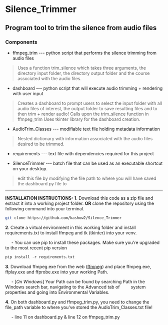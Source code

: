 # Silence_Trimmer
## Program tool to trim the silence from audio files
### Components

- ffmpeg_trim --- python script that performs the silence trimming from audio files
> Uses a function trim_silence which takes three arguments, the directory input folder, the directory output folder and the course associated with the audio files.

- dashboard --- python script that will execute audio trimming + rendering with user input
> Creates a dashboard to prompt users to select the input folder with all audio files of interest, the output folder to save resulting files and to then trim + render audio!
> Calls upon the trim_silence function in ffmpeg_trim
> Uses tkinter library for the dashboard creation.

- AudioTrim_Classes --- modifiable text file holding metadata information
> Nested dictionary with information associated with the audio files desired to be trimmed.

- requirements --- text file with dependencies required for this project

- SilenceTrimmer --- batch file that can be used as an executable shortcut on your desktop.
> edit this file by modifying the file path to where you will have saved the dashboard.py file to

---

**INSTALLATION INSTRUCTIONS:**
**1**. Download this code as a zip file and extract it into a working project folder. **OR** clone the repository using the following command into your terminal.

 ```bash
 git clone https://github.com/kashow2/Silence_Trimmer
 ```

**2**. Create a virtual environment in this working folder and install requirements.txt to install ffmpeg and tk (tkinter) into your venv.

&nbsp;&nbsp;&nbsp;&nbsp; - You can use pip to install these packages. Make sure you're upgraded to the most recent pip version
 
 ```python
 pip install -r requirements.txt
 ```

**3**. Download ffmpeg.exe from the web ([ffmpeg](https://ffmpeg.org/download.html)) and 
   place ffmpeg.exe, ffplay.exe and ffprobe.exe into your working Path.
   
&nbsp;&nbsp;&nbsp;&nbsp; - [*On Windows*] Your Path can be found by searching Path in the Windows search bar, navigating to the Advanced tab of 
&nbsp;&nbsp;&nbsp;&nbsp;&nbsp;&nbsp;&nbsp;&nbsp;system properties and going into Environmental Variables.

**4**. On both dashboard.py and ffmpeg_trim.py, you need to change the file_path variable to where you've stored the AudioTrim_Classes.txt file!
   
&nbsp;&nbsp;&nbsp;&nbsp; - line 11 on dashboard.py & line 12 on ffmpeg_trim.py
